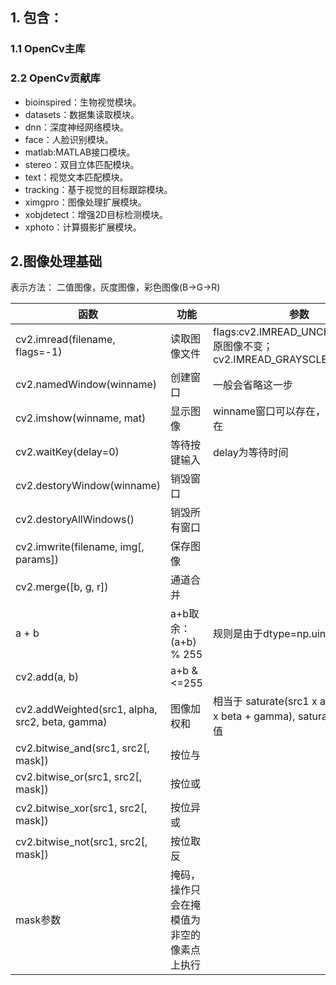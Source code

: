 
## 1. 包含：
### 1.1 OpenCv主库
### 2.2 OpenCv贡献库
- bioinspired：生物视觉模块。
- datasets：数据集读取模块。
- dnn：深度神经网络模块。
- face：人脸识别模块。
- matlab:MATLAB接口模块。
- stereo：双目立体匹配模块。
- text：视觉文本匹配模块。
- tracking：基于视觉的目标跟踪模块。
- ximgpro：图像处理扩展模块。
- xobjdetect：增强2D目标检测模块。
- xphoto：计算摄影扩展模块。

## 2.图像处理基础
表示方法： 二值图像，灰度图像，彩色图像(B->G->R)


函数 | 功能 | 参数
---|---|---
cv2.imread(filename, flags=-1)| 读取图像文件| flags:cv2.IMREAD_UNCHANGED=-1 原图像不变；cv2.IMREAD_GRAYSCLE=0...
cv2.namedWindow(winname)| 创建窗口 | 一般会省略这一步
cv2.imshow(winname, mat) | 显示图像 | winname窗口可以存在，也可以不存在
cv2.waitKey(delay=0)|等待按键输入|delay为等待时间
cv2.destoryWindow(winname)|销毁窗口|
cv2.destoryAllWindows()|销毁所有窗口|
cv2.imwrite(filename, img[, params])| 保存图像|
cv2.merge([b, g, r])|通道合并|
a + b | a+b取余：(a+b) % 255 |规则是由于dtype=np.uint8决定的
cv2.add(a, b) | a+b & <=255|
cv2.addWeighted(src1, alpha, src2, beta, gamma) | 图像加权和 | 相当于 saturate(src1 x alpha + src2 x beta + gamma), saturate为取饱和值
cv2.bitwise_and(src1, src2[, mask])|按位与
cv2.bitwise_or(src1, src2[, mask])|按位或
cv2.bitwise_xor(src1, src2[, mask])|按位异或
cv2.bitwise_not(src1, src2[, mask])|按位取反
mask参数 |掩码，操作只会在掩模值为非空的像素点上执行 
